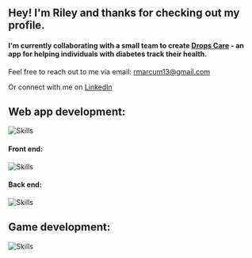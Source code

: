 ## Hey! I'm Riley and thanks for checking out my profile.

#### I'm currently collaborating with a small team to create [Drops Care](https://github.com/jahorwitz/drops) - an app for helping individuals with diabetes track their health.

Feel free to reach out to me via email:
rmarcum13@gmail.com

Or connect with me on [LinkedIn](https://www.linkedin.com/in/rileymarcum/)

## Web app development:
![Skills](https://skillicons.dev/icons?i=js,ts,npm,git,github,postman,vscode,bash,figma)

#### Front end:
![Skills](https://skillicons.dev/icons?i=react,tailwind,html,css,vite,webpack,apollo,graphql)

#### Back end:
![Skills](https://skillicons.dev/icons?i=mongodb,express,nodejs,nginx,gcp)

## Game development:
![Skills](https://skillicons.dev/icons?i=godot,cs)
